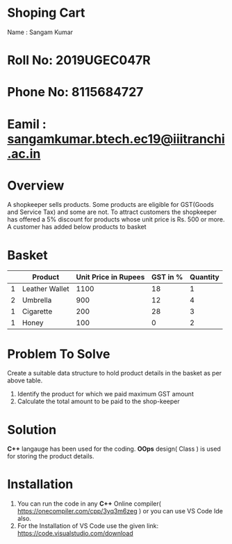 # Shoping Cart
 Name : Sangam Kumar  
 
# Roll No: 2019UGEC047R
# Phone No: 8115684727
# Eamil : sangamkumar.btech.ec19@iiitranchi.ac.in

# Overview
A shopkeeper sells products. Some products are eligible for GST(Goods and Service
Tax) and some are not. To attract customers the shopkeeper has offered a 5% discount
for products whose unit price is Rs. 500 or more.
A customer has added below products to basket

# Basket
|   | Product | Unit Price in Rupees | GST in % | Quantity |
|---|---------|----------------------|----------|----------|
| 1 | Leather Wallet | 1100 | 18 | 1|
| 2 | Umbrella | 900 | 12 | 4|
| 1 | Cigarette | 200 | 28 | 3|
| 1 | Honey | 100 | 0| 2|

# Problem To Solve
Create a suitable data structure to hold product details in the basket as per above table.
1. Identify the product for which we paid maximum GST amount
2. Calculate the total amount to be paid to the shop-keeper

# Solution
**C++** langauge has been used for the coding.
**OOps** design( Class ) is used for storing the product details.
 
# Installation
1. You can run the code in any **C++** Online compiler( https://onecompiler.com/cpp/3yq3m6zeg ) or you can use VS Code Ide also.
2. For the Installation  of VS Code  use the given link: https://code.visualstudio.com/download 
